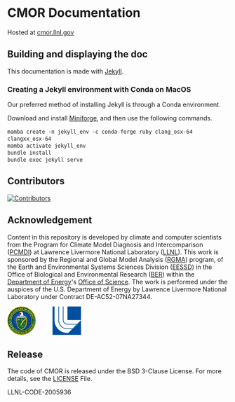 # CMOR Documentation
Hosted at [cmor.llnl.gov](cmor.llnl.gov)

## Building and displaying the doc

This documentation is made with [Jekyll](https://jekyllrb.com/).

### Creating a Jekyll environment with Conda on MacOS

Our preferred method of installing Jekyll is through a Conda environment.

Download and install [Miniforge](https://conda-forge.org/download), and then use the following commands.

```
mamba create -n jekyll_env -c conda-forge ruby clang_osx-64 clangxx_osx-64
mamba activate jekyll_env
bundle install
bundle exec jekyll serve
```

## Contributors

[![Contributors](https://contrib.rocks/image?repo=PCMDI/cmor3_documentation)](https://github.com/PCMDI/cmor3_documentation/graphs/contributors)

## Acknowledgement

Content in this repository is developed by climate and computer scientists from the Program for Climate Model Diagnosis and Intercomparison ([PCMDI][PCMDI]) at Lawrence Livermore National Laboratory ([LLNL][LLNL]). This work is sponsored by the Regional and Global Model Analysis ([RGMA][RGMA]) program, of the Earth and Environmental Systems Sciences Division ([EESSD][EESSD]) in the Office of Biological and Environmental Research ([BER][BER]) within the [Department of Energy][DOE]'s [Office of Science][OS]. The work is performed under the auspices of the U.S. Department of Energy by Lawrence Livermore National Laboratory under Contract DE-AC52-07NA27344.

<p>
    <img src="https://github.com/PCMDI/assets/blob/main/DOE/480px-DOE_Seal_Color.png?raw=true"
         width="65"
         style="margin-right: 30px"
         title="United States Department of Energy"
         alt="United States Department of Energy"
    >&nbsp;
    <img src="https://github.com/PCMDI/assets/blob/main/LLNL/212px-LLNLiconPMS286-WHITEBACKGROUND.png?raw=true"
         width="65"
         title="Lawrence Livermore National Laboratory"
         alt="Lawrence Livermore National Laboratory"
    >
</p>

[PCMDI]: https://pcmdi.llnl.gov/
[LLNL]: https://www.llnl.gov/
[RGMA]: https://climatemodeling.science.energy.gov/program/regional-global-model-analysis
[EESSD]: https://science.osti.gov/ber/Research/eessd
[BER]: https://science.osti.gov/ber
[DOE]: https://www.energy.gov/
[OS]: https://science.osti.gov/

## Release

The code of CMOR is released under the BSD 3-Clause License. For more details, see the [LICENSE](LICENSE) File.

LLNL-CODE-2005936
